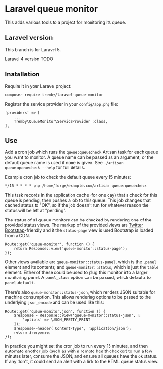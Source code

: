 Laravel queue monitor
=====================

This adds various tools to a project for monitoring its queue.

Laravel version
---------------

This branch is for Laravel 5.

Laravel 4 version TODO

Installation
------------

Require it in your Laravel project:

    composer require tremby/laravel-queue-monitor

Register the service provider in your `config/app.php` file:

    'providers' => [
        ...
        Tremby\QueueMonitor\ServiceProvider::class,
    ],

Use
---

Add a cron job which runs the `queue:queuecheck` Artisan task for each queue you
want to monitor. A queue name can be passed as an argument, or the default queue
name is used if none is given. See `./artisan queue:queuecheck --help` for full
details.

Example cron job to check the default queue every 15 minutes:

    */15 * * * * php /home/forge/example.com/artisan queue:queuecheck

This task records in the application cache (for one day) that a check for this
queue is pending, then pushes a job to this queue. This job changes that cached
status to "OK", so if the job doesn't run for whatever reason the status will be
left at "pending".

The status of all queue monitors can be checked by rendering one of the provided
status views. The markup of the provided views are [Twitter
Bootstrap](http://getbootstrap.com/)-friendly and if the `status-page` view is
used Bootstrap is loaded from a CDN.

    Route::get('queue-monitor', function () {
        return Response::view('queue-monitor::status-page');
    });

Other views available are `queue-monitor::status-panel`, which is the `.panel`
element and its contents; and `queue-monitor::status`, which is just the `table`
element. Either of these could be used to plug this monitor into a larger
monitoring panel. A `panel_class` option can be passed, which defaults to
`panel-default`.

There's also `queue-monitor::status-json`, which renders JSON suitable for
machine consumption. This allows rendering options to be passed to the
underlying `json_encode` and can be used like this:

    Route::get('queue-monitor.json', function () {
        $response = Response::view('queue-monitor::status-json', [
            'options' => \JSON_PRETTY_PRINT,
        ]);
        $response->header('Content-Type', 'application/json');
        return $response;
    });

In practice you might set the cron job to run every 15 minutes, and then
automate another job (such as with a remote health checker) to run a few minutes
later, consume the JSON, and ensure all queues have the `ok` status. If any
don't, it could send an alert with a link to the HTML queue status view.
